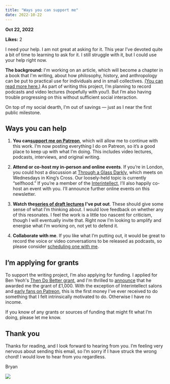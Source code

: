 ```yaml
---
title: "Ways you can support me"
date: 2022-10-22
---
```


**Oct 22, 2022**

**Likes:** 2

I need your help. I am not great at asking for it. This year I’ve devoted quite a bit of time to learning to ask for it. I still struggle with it, but I could use your help right now.

 **The background:** I'm working on an article, which will become a chapter in a book that I'm writing, about how philosophy, history, and anthropology can be put to practical use for individuals and in small collectives. [(You can read more here.)](https://clerestory.netlify.app/grants/thendobetter/) As part of writing this project, I’m planning to record podcasts and video lectures (hopefully with you!). But I’m also having trouble progressing on this without sufficient social interaction.

On top of my social dearth, I’m out of savings — just as I near the first public milestone.

## Ways you can help

  1.  **You can[support me on Patreon](https://www.patreon.com/bryankam)**, which will allow me to continue with this work. I’m now posting everything I do on Patreon, so it’s a good place to keep up with what I’m doing. This includes video lectures, podcasts, interviews, and original writing.

  2.  **Attend or co-host my in-person and online events**. If you’re in London, you could host a discussion at [Through a Glass Darkly](https://bryankam.com/darkly/), which meets on Wednesdays in King’s Cross. Our loosely-held topic is currently “selfhood.” If you’re a member of the [Interintellect](https://interintellect.com/), I’ll also happily co-host an event with you. I’ll announce further online events on this newsletter.

  3.  **Watch the[series of draft lectures](https://www.youtube.com/playlist?list=PLQ1jJRnqftkqBSdFDrDTT2wyx1q6N2Ujd) I've put out**. These should give some sense of what I’m thinking about. I would love feedback on whether any of this resonates. I feel the work is a little too nascent for criticism, though I will eventually invite that. Right now I’m looking to amplify and energise what I’m working on, not yet to defend it.

  4.  **Collaborate with me**. If you like what I’m putting out, it would be great to record the voice or video conversations to be released as podcasts, so please consider [scheduling one with me](https://calendly.com/bkam/call).




## I’m applying for grants

To support the writing project, I’m also applying for funding. I applied for Ben Yeoh's [Then Do Better grant](https://www.thendobetter.com/grants), and I'm thrilled to [announce](https://clerestory.netlify.app/grants/thendobetter/) that he awarded me the grant of £1,000. With the exception of Interintellect salons and [early fans on Patreon](https://www.patreon.com/bryankam), this is the first money I've ever received to do something that I felt intrinsically motivated to do. Otherwise I have no income.

If you know of any grants or sources of funding that might fit what I’m doing, please let me know.

## Thank you

Thanks for reading, and I look forward to hearing from you. I’m feeling very nervous about sending this email, so I’m sorry if I have struck the wrong chord! I would love to hear from you regardless.

Bryan

[![](https://substackcdn.com/image/fetch/w_1456,c_limit,f_auto,q_auto:good,fl_progressive:steep/https%3A%2F%2Fbucketeer-e05bbc84-baa3-437e-9518-adb32be77984.s3.amazonaws.com%2Fpublic%2Fimages%2Faf1a91a0-50a2-4c7c-b912-708963b54eb4_1456x1451.jpeg)](https://substackcdn.com/image/fetch/f_auto,q_auto:good,fl_progressive:steep/https%3A%2F%2Fbucketeer-e05bbc84-baa3-437e-9518-adb32be77984.s3.amazonaws.com%2Fpublic%2Fimages%2Faf1a91a0-50a2-4c7c-b912-708963b54eb4_1456x1451.jpeg)
